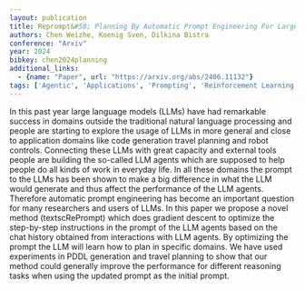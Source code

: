 ```yaml
---
layout: publication
title: Reprompt&#58; Planning By Automatic Prompt Engineering For Large Language Models Agents
authors: Chen Weizhe, Koenig Sven, Dilkina Bistra
conference: "Arxiv"
year: 2024
bibkey: chen2024planning
additional_links:
  - {name: "Paper", url: "https://arxiv.org/abs/2406.11132"}
tags: ['Agentic', 'Applications', 'Prompting', 'Reinforcement Learning', 'Tools', 'Training Techniques']
---
```

In this past year large language models (LLMs) have had remarkable success in domains outside the traditional natural language processing and people are starting to explore the usage of LLMs in more general and close to application domains like code generation travel planning and robot controls. Connecting these LLMs with great capacity and external tools people are building the so-called LLM agents which are supposed to help people do all kinds of work in everyday life. In all these domains the prompt to the LLMs has been shown to make a big difference in what the LLM would generate and thus affect the performance of the LLM agents. Therefore automatic prompt engineering has become an important question for many researchers and users of LLMs. In this paper we propose a novel method (textscRePrompt) which does gradient descent to optimize the step-by-step instructions in the prompt of the LLM agents based on the chat history obtained from interactions with LLM agents. By optimizing the prompt the LLM will learn how to plan in specific domains. We have used experiments in PDDL generation and travel planning to show that our method could generally improve the performance for different reasoning tasks when using the updated prompt as the initial prompt.
